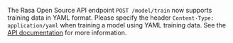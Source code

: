 The Rasa Open Source API endpoint `POST /model/train` now supports training data in YAML
format. Please specify the header `Content-Type: application/yaml` when
training a model using YAML training data. 
See the [API documentation](./pages/http-api) for more information.
